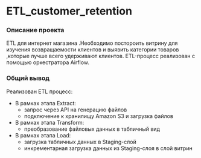 # ETL_customer_retention

### Описание проекта 
ETL для интернет магазина .Необходимо постороить витрину для изучения возвращаемости клиентов и выявить категории товаров ,которые лучше всего удерживают клиентов.
ETL-процесс реализован с помощью оркестратора Airflow.





### Общий вывод
Реализован ETL процесс:
- В рамках этапа Extract:
   - запрос через API на генерацию файлов
   - подключение к хранилищу Amazon S3 и загрузка файлов
- В рамках этапа Transform:
   - преобразование файловых данных в табличный вид
- В рамках этапа Load:
   - загрузка табличных данных в Staging-слой
   - инкрементарная загрузка данных из Staging-слоя в слой витрин
